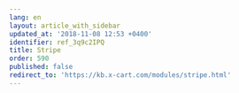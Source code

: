 ```yaml
---
lang: en
layout: article_with_sidebar
updated_at: '2018-11-08 12:53 +0400'
identifier: ref_3q9c2IPQ
title: Stripe
order: 590
published: false
redirect_to: 'https://kb.x-cart.com/modules/stripe.html'
---
```


